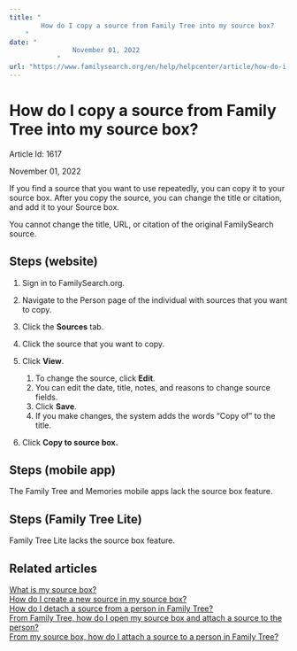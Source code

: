 ```yaml
---
title: "
        How do I copy a source from Family Tree into my source box?
    "
date: "
                November 01, 2022
            "
url: "https://www.familysearch.org/en/help/helpcenter/article/how-do-i-copy-a-source-from-source-box"
---
```





# How do I copy a source from Family Tree into my source box?



Article Id: 1617

November 01, 2022

















If you find a source that you want to use repeatedly, you can copy it to your source box. After you copy the source, you can change the title or citation, and add it to your Source box. 

You cannot change the title, URL, or citation of the original FamilySearch source.   


## Steps (website)


1. Sign in to FamilySearch.org.
2. Navigate to the Person page of the individual with sources that you want to copy.
3. Click the **Sources** tab.
4. Click the source that you want to copy.
5. Click **View**.   

	1. To change the source, click **Edit**.
	2. You can edit the date, title, notes, and reasons to change source fields.
	3. Click **Save**.
	4. If you make changes, the system adds the words “Copy of” to the title.
6. Click **Copy to source box.**

## Steps (mobile app)


The Family Tree and Memories mobile apps lack the source box feature.   


## Steps (Family Tree Lite)


Family Tree Lite lacks the source box feature.   


## Related articles


[What is my source box?](https://www.familysearch.org/en/help/helpcenter/article/what-is-a-source-box)  
[How do I create a new source in my source box?](https://www.familysearch.org/en/help/helpcenter/article/how-do-i-create-a-new-source-in-source-box)  
[How do I detach a source from a person in Family Tree?](https://www.familysearch.org/en/help/helpcenter/article/how-do-i-detach-a-source-from-a-person-in-family-tree)  
[From Family Tree, how do I open my source box and attach a source to the person?](https://www.familysearch.org/en/help/helpcenter/article/how-do-i-attach-source-from-source-box)  
[From my source box, how do I attach a source to a person in Family Tree?](https://www.familysearch.org/en/help/helpcenter/article/from-my-source-box-how-do-i-attach-a-source-to-a-person-in-family-tree)  












